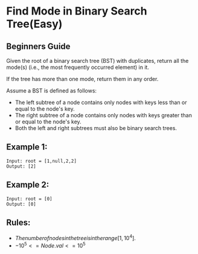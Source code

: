 # Find Mode in Binary Search Tree(Easy)

## Beginners Guide

Given the root of a binary search tree (BST) with duplicates, return all the mode(s) (i.e., the most frequently occurred element) in it.

If the tree has more than one mode, return them in any order.

Assume a BST is defined as follows:

* The left subtree of a node contains only nodes with keys less than or equal to the node's key.
* The right subtree of a node contains only nodes with keys greater than or equal to the node's key.
* Both the left and right subtrees must also be binary search trees.


Example 1:
---
```go=
Input: root = [1,null,2,2]
Output: [2]
```

Example 2:
---
```go=
Input: root = [0]
Output: [0]
```

Rules:
---
* $The number of nodes in the tree is in the range [1, 10^4].$
* $-10^5 <= Node.val <= 10^5$
